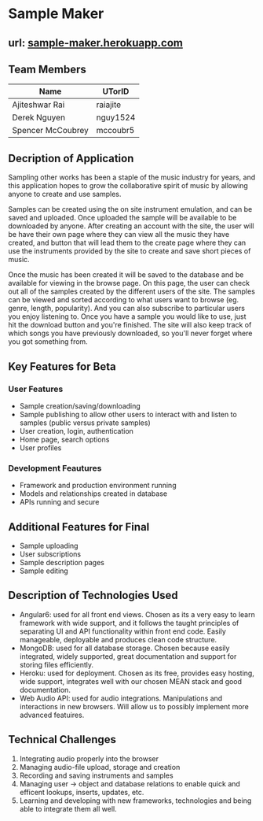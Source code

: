 # Sample Maker

## url: [sample-maker.herokuapp.com](https://sample-maker.herokuapp.com)
## Team Members
Name | UTorID
--- | ---
Ajiteshwar Rai | raiajite
Derek Nguyen | nguy1524
Spencer McCoubrey | mccoubr5

## Decription of Application
Sampling other works has been a staple of the music industry for years, and this application hopes to grow the collaborative spirit of music by allowing anyone to create and use samples.

Samples can be created using the on site instrument emulation, and can be saved and uploaded. Once uploaded the sample will be available to be downloaded by anyone.
After creating an account with the site, the user will be have their own page where they can view all the music they have created, and button that will lead them to the create page where they can use the instruments provided by the site to create and save short pieces of music.

Once the music has been created it will be saved to the database and be available for viewing in the browse page. On this page, the user can check out all of the samples created by the different users of the site. The samples can be viewed and sorted according to what users want to browse (eg. genre, length, popularity). And you can also subscribe to particular users you enjoy listening to. Once you have a sample you would like to use, just hit the download button and you're finished. The site will also keep track of which songs you have previously downloaded, so you'll never forget where you got something from.

## Key Features for Beta

### User Features
- Sample creation/saving/downloading
- Sample publishing to allow other users to interact with and listen to samples (public versus private samples)
- User creation, login, authentication
- Home page, search options
- User profiles

### Development Feautures
- Framework and production environment running
- Models and relationships created in database
- APIs running and secure

## Additional Features for Final
- Sample uploading
- User subscriptions
- Sample description pages
- Sample editing

## Description of Technologies Used
- Angular6: used for all front end views. Chosen as its a very easy to learn framework with wide support, and it follows the taught principles of separating UI and API functionality within front end code. Easily manageable, deployable and produces clean code structure.
- MongoDB: used for all database storage. Chosen because easily integrated, widely supported, great documentation and support for storing files efficiently.
- Heroku: used for deployment. Chosen as its free, provides easy hosting, wide support, integrates well with our chosen MEAN stack and good documentation.
- Web Audio API: used for audio integrations. Manipulations and interactions in new browsers. Will allow us to possibly implement more advanced featuires.

## Technical Challenges

1. Integrating audio properly into the browser
2. Managing audio-file upload, storage and creation
3. Recording and saving instruments and samples
4. Managing user -> object and database relations to enable quick and efficent lookups, inserts, updates, etc.
5. Learning and developing with new frameworks, technologies and being able to integrate them all well.
